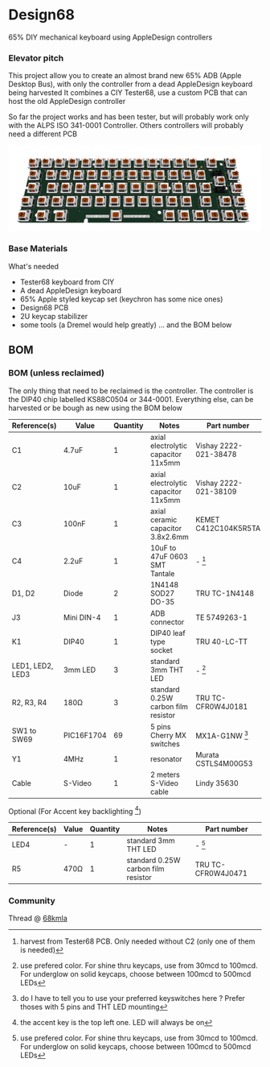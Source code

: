 # Design68
65% DIY mechanical keyboard using AppleDesign controllers

### Elevator pitch
This project allow you to create an almost brand new 65% ADB (Apple Desktop Bus), with only the controller from a dead AppleDesign keyboard being harvested
It combines a CIY Tester68, use a custom PCB that can host the old AppleDesign controller

So far the project works and has been tester, but will probably work only with the ALPS ISO 341-0001 Controller. Others controllers will probably need a different PCB

![Render](Design68.png)

### Base Materials
What's needed​
- Tester68 keyboard from CIY
- A dead AppleDesign keyboard
- 65% Apple styled keycap set (keychron has some nice ones)
- Design68 PCB
- 2U keycap stabilizer
- some tools (a Dremel would help greatly)
… and the BOM below

## BOM
### BOM (unless reclaimed)
The only thing that need to be reclaimed is the controller. The controller is the DIP40 chip labelled KS88C0504 or 344-0001.
Everything else, can be harvested or be bough as new using the BOM below

| Reference(s)          | Value      | Quantity | Notes                                  | Part number           |
|-----------------------|------------|----------|----------------------------------------|-----------------------|
| C1                    | 4.7uF      | 1        | axial electrolytic capacitor 11x5mm    | Vishay 2222-021-38478 |
| C2                    | 10uF       | 1        | axial electrolytic capacitor 11x5mm    | Vishay 2222-021-38109 |
| C3                    | 100nF      | 1        | axial ceramic capacitor 3.8x2.6mm      | KEMET C412C104K5R5TA  |
| C4                    | 2.2uF      | 1        | 10uF to 47uF 0603 SMT Tantale          | - [^1]                |
| D1, D2                | Diode      | 2        | 1N4148 SOD27 DO-35                     | TRU TC-1N4148         |
| J3                    | Mini DIN-4 | 1        | ADB connector                          | TE 5749263-1          |
| K1                    | DIP40      | 1        | DIP40 leaf type socket                 | TRU 40-LC-TT          |
| LED1, LED2, LED3      | 3mm LED    | 3        | standard 3mm THT LED                   | - [^2]                |
| R2, R3, R4            | 180Ω       | 3        | standard 0.25W carbon film resistor    | TRU TC-CFR0W4J0181    |
| SW1 to SW69           | PIC16F1704 | 69       | 5 pins Cherry MX switches              | MX1A-G1NW [^4]        |
| Y1                    | 4MHz       | 1        | resonator                              | Murata CSTLS4M00G53   |
| Cable                 | S-Video    | 1        | 2 meters S-Video cable		             | Lindy 35630           |

Optional (For Accent key backlighting [^3])

| Reference(s)          | Value      | Quantity | Notes                                  | Part number           |
|-----------------------|------------|----------|----------------------------------------|-----------------------|
| LED4                  | -          | 1        | standard 3mm THT LED                   | - [^2]                |
| R5                    | 470Ω       | 1        | standard 0.25W carbon film resistor    | TRU TC-CFR0W4J0471    |


[^1]: harvest from Tester68 PCB. Only needed without C2 (only one of them is needed)
[^2]: use prefered color. For shine thru keycaps, use from 30mcd to 100mcd. For underglow on solid keycaps, choose between 100mcd to 500mcd LEDs
[^3]: the accent key is the top left one. LED will always be on
[^4]: do I have to tell you to use your preferred keyswitches here ? Prefer thoses with 5 pins and THT LED mounting

### Community
Thread @ [68kmla](https://68kmla.org/bb/index.php?threads/design68-a-65-replacement-keyboard-using-appledesign-controllers.45326/)
